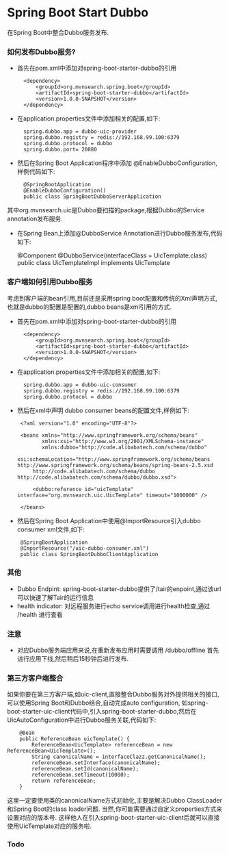 Spring Boot Start Dubbo
=================================
在Spring Boot中整合Dubbo服务发布. 


### 如何发布Dubbo服务?

* 首先在pom.xml中添加对spring-boot-starter-dubbo的引用

       
        <dependency>
            <groupId>org.mvnsearch.spring.boot</groupId>
            <artifactId>spring-boot-starter-dubbo</artifactId>
            <version>1.0.0-SNAPSHOT</version>
        </dependency>
        
* 在application.properties文件中添加相关的配置,如下:


        spring.dubbo.app = dubbo-uic-provider
        spring.dubbo.registry = redis://192.168.99.100:6379
        spring.dubbo.protocol = dubbo
        spring.dubbo.port= 20880
        
* 然后在Spring Boot Application程序中添加 @EnableDubboConfiguration,样例代码如下:

     
     
        @SpringBootApplication
        @EnableDubboConfiguration()
        public class SpringBootDubboServerApplication 

其中org.mvnsearch.uic是Dubbo要扫描的package,根据Dubbo的Service annotation发布服务.

* 在Spring Bean上添加@DubboService Annotation进行Dubbo服务发布,代码如下:


    @Component
    @DubboService(interfaceClass = UicTemplate.class)
    public class UicTemplateImpl implements UicTemplate

### 客户端如何引用Dubbo服务

考虑到客户端的bean引用,目前还是采用spring boot配置和传统的Xml声明方式,也就是dubbo的配置是配置的,dubbo beans是xml引用的方式.

* 首先在pom.xml中添加对spring-boot-starter-dubbo的引用

       
        <dependency>
            <groupId>org.mvnsearch.spring.boot</groupId>
            <artifactId>spring-boot-starter-dubbo</artifactId>
            <version>1.0.0-SNAPSHOT</version>
        </dependency>

* 在application.properties文件中添加相关的配置,如下:


        spring.dubbo.app = dubbo-uic-consumer
        spring.dubbo.registry = redis://192.168.99.100:6379
        spring.dubbo.protocol = dubbo
        
* 然后在xml中声明 dubbo consumer beans的配置文件,样例如下:


       <?xml version="1.0" encoding="UTF-8"?>
       
       <beans xmlns="http://www.springframework.org/schema/beans"
              xmlns:xsi="http://www.w3.org/2001/XMLSchema-instance"
              xmlns:dubbo="http://code.alibabatech.com/schema/dubbo"
              xsi:schemaLocation="http://www.springframework.org/schema/beans http://www.springframework.org/schema/beans/spring-beans-2.5.xsd
           http://code.alibabatech.com/schema/dubbo http://code.alibabatech.com/schema/dubbo/dubbo.xsd">
       
           <dubbo:reference id="uicTemplate" interface="org.mvnsearch.uic.UicTemplate" timeout="1000000" />
       
       </beans>

* 然后在Spring Boot Application中使用@ImportResource引入dubbo consumer xml文件,如下:


       @SpringBootApplication
       @ImportResource("/uic-dubbo-consumer.xml")
       public class SpringBootDubboClientApplication

### 其他

* Dubbo Endpint: spring-boot-starter-dubbo提供了/tair的enpoint,通过该url可以快速了解Tair的运行信息
* health indicator: 对远程服务进行echo service调用进行health检查,通过 /health 进行查看

### 注意

* 对应Dubbo服务端应用来说,在重新发布应用时需要调用 /dubbo/offline 首先进行应用下线,然后稍后15秒钟后进行发布.

### 第三方客户端整合

如果你要在第三方客户端,如uic-client,直接整合Dubbo服务对外提供相关的接口,可以使用Spring Boot和Dubbo结合,自动完成auto configuration,
如spring-boot-starter-uic-client代码中,引入spring-boot-starter-dubbo,然后在UicAutoConfiguration中进行Dubbo服务关联,代码如下:

        @Bean
        public ReferenceBean uicTemplate() {
            ReferenceBean<UicTemplate> referenceBean = new ReferenceBean<UicTemplate>();
            String canonicalName = interfaceClazz.getCanonicalName();
            referenceBean.setInterface(canonicalName);
            referenceBean.setId(canonicalName);
            referenceBean.setTimeout(10000);
            return referenceBean;
        }
这里一定要使用类的canonicalName方式初始化,主要是解决Dubbo ClassLoader和Spring Boot的class loader问题.
当然,你可能需要通过自定义properties方式来设置对应的版本号. 这样他人在引入spring-boot-starter-uic-client后就可以直接使用UicTemplate对应的服务啦.


### Todo
